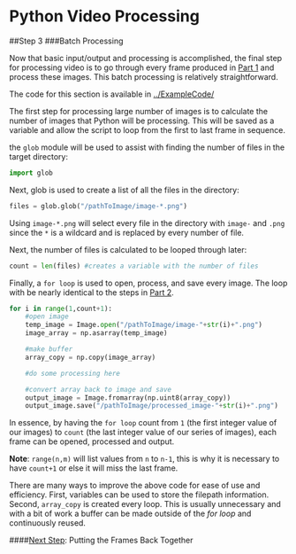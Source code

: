 # Python Video Processing
##Step 3
###Batch Processing

Now that basic input/output and processing is accomplished, the final step for processing video is to go through every frame produced in [Part 1](https://github.com/sabjorn/PythonVideoTutorial/blob/master/tutorial/Part1-SplitVideo.md) and process these images. This batch processing is relatively straightforward.


The code for this section is available in [../ExampleCode/](https://github.com/sabjorn/PythonVideoTutorial/blob/master/tutorial/Part2-BasicImageProcessing.md)

The first step for processing large number of images is to calculate the number of images that Python will be processing. This will be saved as a variable and allow the script to loop from the first to last frame in sequence.

the `glob` module will be used to assist with finding the number of files in the target directory:
```python
import glob
```

Next, glob is used to create a list of all the files in the directory:

```python
files = glob.glob("/pathToImage/image-*.png")
```

Using `image-*.png` will select every file in the directory with `image-` and `.png` since the `*` is a wildcard and is replaced by every number of file.

Next, the number of files is calculated to be looped through later:

```python
count = len(files) #creates a variable with the number of files
```

Finally, a `for loop` is used to open, process, and save every image. The loop with be nearly identical to the steps in [Part 2](https://github.com/sabjorn/PythonVideoTutorial/blob/master/Tutorial/Part2-BasicImageProcessing.md).

```python
for i in range(1,count+1):
	#open image
	temp_image = Image.open("/pathToImage/image-"+str(i)+".png")
	image_array = np.asarray(temp_image)

	#make buffer
	array_copy = np.copy(image_array)

	#do some processing here

	#convert array back to image and save
	output_image = Image.fromarray(np.uint8(array_copy))
	output_image.save("/pathToImage/processed_image-"+str(i)+".png")
```

In essence, by having the `for loop` count from `1` (the first integer value of our images) to `count` (the last integer value of our series of images), each frame can be opened, processed and output.

**Note**: `range(n,m)` will list values from `n` to `n-1`, this is why it is necessary to have `count+1` or else it will miss the last frame.

There are many ways to improve the above code for ease of use and efficiency. First, variables can be used to store the filepath information. Second, `array_copy` is created every loop. This is usually unnecessary and with a bit of work a buffer can be made outside of the *for loop* and continuously reused.

####[Next Step](https://github.com/sabjorn/PythonVideoTutorial/blob/master/Tutorial/Part4-CombiningFrames.md): Putting the Frames Back Together